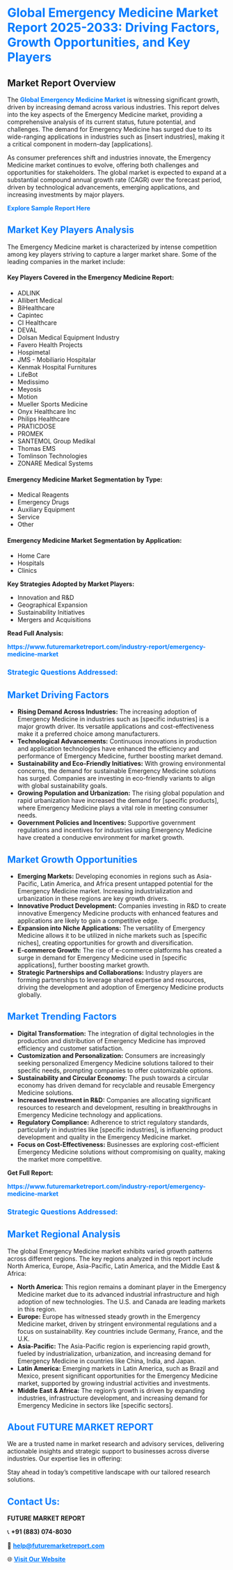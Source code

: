<h1 style="color: #007BFF;">Global Emergency Medicine Market Report 2025-2033: Driving Factors, Growth Opportunities, and Key Players</h1>

<section id="overview">
<h2>Market Report Overview</h2>
<p>The <a href="https://www.futuremarketreport.com/industry-report/emergency-medicine-market" style="color: #007BFF; text-decoration: none;"><strong>Global Emergency Medicine Market</strong></a> is witnessing significant growth, driven by increasing demand across various industries. This report delves into the key aspects of the Emergency Medicine market, providing a comprehensive analysis of its current status, future potential, and challenges. The demand for Emergency Medicine has surged due to its wide-ranging applications in industries such as [insert industries], making it a critical component in modern-day [applications].</p>
<p>As consumer preferences shift and industries innovate, the Emergency Medicine market continues to evolve, offering both challenges and opportunities for stakeholders. The global market is expected to expand at a substantial compound annual growth rate (CAGR) over the forecast period, driven by technological advancements, emerging applications, and increasing investments by major players.</p>
</section>

<section id="overview">
<p><a href="https://www.futuremarketreport.com/request-sample/reportId=58604" style="color: #007BFF; text-decoration: none;"><strong>Explore Sample Report Here</strong></a></p>
</section>

<section id="key-players">
<h2 style="color: #007BFF;">Market Key Players Analysis</h2>
<p>The Emergency Medicine market is characterized by intense competition among key players striving to capture a larger market share. Some of the leading companies in the market include:</p>
<h4>Key Players Covered in the Emergency Medicine Report:</h4>
<ul><li>ADLINK</li><li>Allibert Medical</li><li>BiHealthcare</li><li>Capintec</li><li>CI Healthcare</li><li>DEVAL</li><li>Dolsan Medical Equipment Industry</li><li>Favero Health Projects</li><li>Hospimetal</li><li>JMS - Mobiliario Hospitalar</li><li>Kenmak Hospital Furnitures</li><li>LifeBot</li><li>Medissimo</li><li>Meyosis</li><li>Motion</li><li>Mueller Sports Medicine</li><li>Onyx Healthcare Inc</li><li>Philips Healthcare</li><li>PRATICDOSE</li><li>PROMEK</li><li>SANTEMOL Group Medikal</li><li>Thomas EMS</li><li>Tomlinson Technologies</li><li>ZONARE Medical Systems</li></ul>
<h4>Emergency Medicine Market Segmentation by Type:</h4>
<ul><li>Medical Reagents</li><li>Emergency Drugs</li><li>Auxiliary Equipment</li><li>Service</li><li>Other</li></ul>

<h4>Emergency Medicine Market Segmentation by Application:</h4>
<ul><li>Home Care</li><li>Hospitals</li><li>Clinics</li></ul>
<p><strong>Key Strategies Adopted by Market Players:</strong></p>
<ul>
<li>Innovation and R&D</li>
<li>Geographical Expansion</li>
<li>Sustainability Initiatives</li>
<li>Mergers and Acquisitions</li>
</ul>
</section>

<section>
<p><strong>Read Full Analysis: </strong></p><a href="https://www.futuremarketreport.com/industry-report/emergency-medicine-market" style="color: #007BFF; text-decoration: none;"><strong>https://www.futuremarketreport.com/industry-report/emergency-medicine-market</strong></a>
<h3 style="color: #007BFF;">Strategic Questions Addressed:</h3>
</section>

<section id="driving-factors">
<h2 style="color: #007BFF;">Market Driving Factors</h2>
<ul>
<li><strong>Rising Demand Across Industries:</strong> The increasing adoption of Emergency Medicine in industries such as [specific industries] is a major growth driver. Its versatile applications and cost-effectiveness make it a preferred choice among manufacturers.</li>
<li><strong>Technological Advancements:</strong> Continuous innovations in production and application technologies have enhanced the efficiency and performance of Emergency Medicine, further boosting market demand.</li>
<li><strong>Sustainability and Eco-Friendly Initiatives:</strong> With growing environmental concerns, the demand for sustainable Emergency Medicine solutions has surged. Companies are investing in eco-friendly variants to align with global sustainability goals.</li>
<li><strong>Growing Population and Urbanization:</strong> The rising global population and rapid urbanization have increased the demand for [specific products], where Emergency Medicine plays a vital role in meeting consumer needs.</li>
<li><strong>Government Policies and Incentives:</strong> Supportive government regulations and incentives for industries using Emergency Medicine have created a conducive environment for market growth.</li>
</ul>
</section>

<section id="growth-opportunities">
<h2 style="color: #007BFF;">Market Growth Opportunities</h2>
<ul>
<li><strong>Emerging Markets:</strong> Developing economies in regions such as Asia-Pacific, Latin America, and Africa present untapped potential for the Emergency Medicine market. Increasing industrialization and urbanization in these regions are key growth drivers.</li>
<li><strong>Innovative Product Development:</strong> Companies investing in R&D to create innovative Emergency Medicine products with enhanced features and applications are likely to gain a competitive edge.</li>
<li><strong>Expansion into Niche Applications:</strong> The versatility of Emergency Medicine allows it to be utilized in niche markets such as [specific niches], creating opportunities for growth and diversification.</li>
<li><strong>E-commerce Growth:</strong> The rise of e-commerce platforms has created a surge in demand for Emergency Medicine used in [specific applications], further boosting market growth.</li>
<li><strong>Strategic Partnerships and Collaborations:</strong> Industry players are forming partnerships to leverage shared expertise and resources, driving the development and adoption of Emergency Medicine products globally.</li>
</ul>
</section>

<section id="trending-factors">
<h2 style="color: #007BFF;">Market Trending Factors</h2>
<ul>
<li><strong>Digital Transformation:</strong> The integration of digital technologies in the production and distribution of Emergency Medicine has improved efficiency and customer satisfaction.</li>
<li><strong>Customization and Personalization:</strong> Consumers are increasingly seeking personalized Emergency Medicine solutions tailored to their specific needs, prompting companies to offer customizable options.</li>
<li><strong>Sustainability and Circular Economy:</strong> The push towards a circular economy has driven demand for recyclable and reusable Emergency Medicine solutions.</li>
<li><strong>Increased Investment in R&D:</strong> Companies are allocating significant resources to research and development, resulting in breakthroughs in Emergency Medicine technology and applications.</li>
<li><strong>Regulatory Compliance:</strong> Adherence to strict regulatory standards, particularly in industries like [specific industries], is influencing product development and quality in the Emergency Medicine market.</li>
<li><strong>Focus on Cost-Effectiveness:</strong> Businesses are exploring cost-efficient Emergency Medicine solutions without compromising on quality, making the market more competitive.</li>
</ul>
</section>

<section>
<p><strong>Get Full Report: </strong></p><a href="https://www.futuremarketreport.com/industry-report/emergency-medicine-market" style="color: #007BFF; text-decoration: none;"><strong>https://www.futuremarketreport.com/industry-report/emergency-medicine-market</strong></a>
<h3 style="color: #007BFF;">Strategic Questions Addressed:</h3>
</section>


<section id="regional-analysis">
<h2 style="color: #007BFF;">Market Regional Analysis</h2>
<p>The global Emergency Medicine market exhibits varied growth patterns across different regions. The key regions analyzed in this report include North America, Europe, Asia-Pacific, Latin America, and the Middle East & Africa:</p>
<ul>
<li><strong>North America:</strong> This region remains a dominant player in the Emergency Medicine market due to its advanced industrial infrastructure and high adoption of new technologies. The U.S. and Canada are leading markets in this region.</li>
<li><strong>Europe:</strong> Europe has witnessed steady growth in the Emergency Medicine market, driven by stringent environmental regulations and a focus on sustainability. Key countries include Germany, France, and the U.K.</li>
<li><strong>Asia-Pacific:</strong> The Asia-Pacific region is experiencing rapid growth, fueled by industrialization, urbanization, and increasing demand for Emergency Medicine in countries like China, India, and Japan.</li>
<li><strong>Latin America:</strong> Emerging markets in Latin America, such as Brazil and Mexico, present significant opportunities for the Emergency Medicine market, supported by growing industrial activities and investments.</li>
<li><strong>Middle East & Africa:</strong> The region’s growth is driven by expanding industries, infrastructure development, and increasing demand for Emergency Medicine in sectors like [specific sectors].</li>
</ul>
</section>

<footer>
<h2 style="color: #007BFF;">About FUTURE MARKET REPORT</h2>
<p>We are a trusted name in market research and advisory services, delivering actionable insights and strategic support to businesses across diverse industries. Our expertise lies in offering:</p>

<p>Stay ahead in today’s competitive landscape with our tailored research solutions.</p>

<h2 style="color: #007BFF;">Contact Us:</h2>
<p><strong>FUTURE MARKET REPORT</strong></p>
<p>📞 <strong>+91 (883) 074-8030</strong></p>
<p>📧 <strong><a href="mailto:help@futuremarketreport.com" style="color: #007BFF;">help@futuremarketreport.com</a></strong></p>
<p>🌐 <strong><a href="https://www.futuremarketreport.com/" style="color: #007BFF;">Visit Our Website</a></strong></p>
</footer>